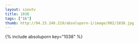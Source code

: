 ```yaml
--- 
layout: sieutv
title: 1038
tags: ["1k"]
thumb: http://94.23.248.219/absoluporn-1/image/002/1038.jpg
---
```

{% include absoluporn key="1038" %} 
